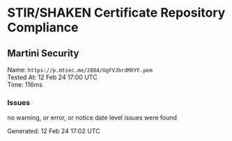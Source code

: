 # STIR/SHAKEN Certificate Repository Compliance

## Martini Security

Name: `https://p.mtsec.me/2884/UgFVJbrdMXYF.pem`\
Tested At: 12 Feb 24 17:00 UTC\
Time: 116ms

### Issues

no warning, or error, or notice date level issues were found

Generated: 12 Feb 24 17:02 UTC